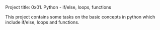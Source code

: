 Project title: 0x01. Python - if/else, loops, functions

This project contains some tasks on the basic concepts in python
which include if/else, loops and functions.
